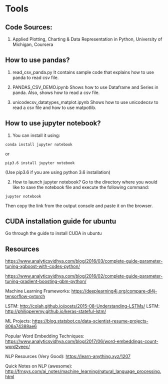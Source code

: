# Tools

## Code Sources:

1. Applied Plotting, Charting & Data Representation in Python, University of Michigan, Coursera

## How to use pandas?

1. read_csv_panda.py
   It contains sample code that explains how to use panda to read csv file.

2. PANDAS_CSV_DEMO.ipynb
   Shows how to use Dataframe and Series in panda. Also, shows how to read a csv file.

3. unicodecsv_datatypes_matplot.ipynb
   Shows how to use unicodecsv to read a csv file and how to use matpotlib.



## How to use jupyter notebook?

1. You can install it using:

```
conda install jupyter notebook
```
or 

```
pip3.6 install jupyter notebook
```

(Use pip3.6 if you are using python 3.6 installation)

2. How to launch jupyter notebook?
Go to the directory where you would like to save the notebook file and execute the following command:
```
jupyter notebook
```
Then copy the link from the output console and paste it on the browser.

## CUDA installation guide for ubuntu

Go through the guide to install CUDA in ubuntu

## Resources
https://www.analyticsvidhya.com/blog/2016/03/complete-guide-parameter-tuning-xgboost-with-codes-python/

https://www.analyticsvidhya.com/blog/2016/02/complete-guide-parameter-tuning-gradient-boosting-gbm-python/

Machine Learning Frameworks: https://deeplearning4j.org/compare-dl4j-tensorflow-pytorch

LSTM: http://colah.github.io/posts/2015-08-Understanding-LSTMs/
LSTM: http://philipperemy.github.io/keras-stateful-lstm/

ML Projects: https://blog.statsbot.co/data-scientist-resume-projects-806a74388ae6

Popular Word Embedding Techniques: https://www.analyticsvidhya.com/blog/2017/06/word-embeddings-count-word2veec/

NLP Resources (Very Good): https://learn-anything.xyz/1207

Quick Notes on NLP (awesome): http://frnsys.com/ai_notes/machine_learning/natural_language_processing.html
